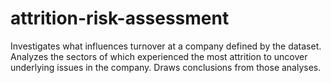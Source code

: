 # attrition-risk-assessment
Investigates what influences turnover at a company defined by the dataset. Analyzes the sectors of which experienced the most attrition to uncover underlying issues in the company. Draws conclusions from those analyses.
